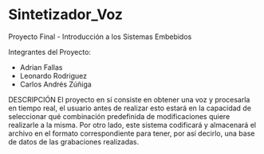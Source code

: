 Sintetizador_Voz
==================

Proyecto Final - Introducción a los Sistemas Embebidos

Integrantes del Proyecto:
 - Adrian Fallas
 - Leonardo Rodriguez
 - Carlos Andrés Zúñiga

DESCRIPCIÓN
El proyecto en sí consiste en obtener una voz y procesarla en tiempo real, el usuario antes de realizar esto estará en la capacidad de seleccionar qué combinación predefinida de modificaciones quiere realizarle a la misma. Por otro lado, este sistema codificará y almacenará el archivo en el formato correspondiente para tener, por así decirlo, una base de datos de las grabaciones realizadas.

